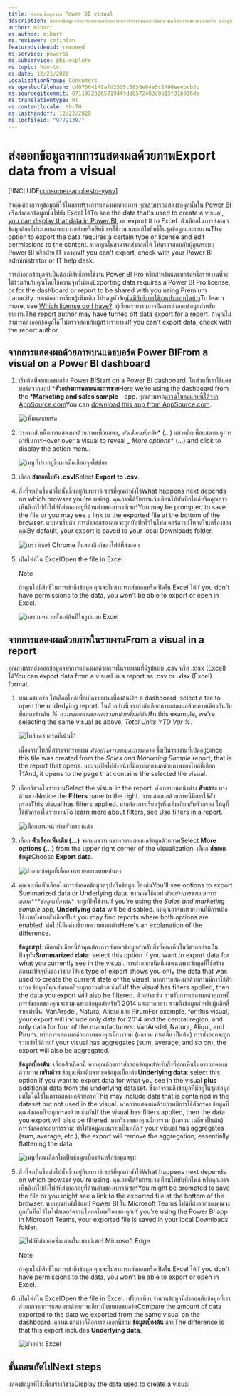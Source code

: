```yaml
---
title: ส่งออกข้อมูลจาก Power BI visual
description: ส่งออกข้อมูลจากการแสดงผลด้วยภาพของรายงานและการแสดงผลด้วยภาพของแดชบอร์ด และดูข้อมูลนั้นใน Excel
author: mihart
ms.author: mihart
ms.reviewer: cmfinlan
featuredvideoid: removed
ms.service: powerbi
ms.subservice: pbi-explore
ms.topic: how-to
ms.date: 12/21/2020
LocalizationGroup: Consumers
ms.openlocfilehash: cd07004149afd2525c5830e04e5c2490eeebcb3c
ms.sourcegitcommit: 0711972326521944fdd8572403c0b15f31b916da
ms.translationtype: HT
ms.contentlocale: th-TH
ms.lasthandoff: 12/22/2020
ms.locfileid: "97721397"
---
```

# <a name="export-data-from-a-visual"></a><span data-ttu-id="170d1-103">ส่งออกข้อมูลจากการแสดงผลด้วยภาพ</span><span class="sxs-lookup"><span data-stu-id="170d1-103">Export data from a visual</span></span>

[!INCLUDE[consumer-appliesto-yyny](../includes/consumer-appliesto-yyny.md)]


<span data-ttu-id="170d1-104">ถ้าคุณต้องการดูข้อมูลที่ใช้ในการสร้างการแสดงผลด้วยภาพ [คุณสามารถแสดงข้อมูลนั้นใน Power BI](end-user-show-data.md) หรือส่งออกข้อมูลนั้นไปยัง Excel ได้</span><span class="sxs-lookup"><span data-stu-id="170d1-104">To see the data that's used to create a visual, [you can display that data in Power BI](end-user-show-data.md), or export it to Excel.</span></span> <span data-ttu-id="170d1-105">ตัวเลือกในการส่งออกข้อมูลต้องมีประเภทเฉพาะบางอย่างหรือสิทธิ์การใช้งาน และแก้ไขสิทธิ์ในชุดข้อมูลและรายงาน</span><span class="sxs-lookup"><span data-stu-id="170d1-105">The option to export the data requires a certain type or license and edit permissions to the content.</span></span> <span data-ttu-id="170d1-106">หากคุณไม่สามารถส่งออกได้ ให้ตรวจสอบกับผู้ดูแลระบบ Power BI หรือฝ่าย IT ของคุณ</span><span class="sxs-lookup"><span data-stu-id="170d1-106">If you can't export, check with your Power BI administrator or IT help desk.</span></span> 

<span data-ttu-id="170d1-107">การส่งออกข้อมูลจำเป็นต้องมีสิทธิ์การใช้งาน Power BI Pro หรือสำหรับแดชบอร์ดหรือรายงานที่จะใช้ร่วมกันกับคุณโดยใช้ความจุพรีเมียม</span><span class="sxs-lookup"><span data-stu-id="170d1-107">Exporting data requires a Power BI Pro license, or for the dashboard or report to be shared with you using Premium capacity.</span></span> <span data-ttu-id="170d1-108">หากต้องการเรียนรู้เพิ่มเติม โปรดดูหัวข้อ[ฉันมีสิทธิ์การใช้งานประเภทใดบ้าง](end-user-license.md)</span><span class="sxs-lookup"><span data-stu-id="170d1-108">To learn more, see [Which license do I have?](end-user-license.md).</span></span> <span data-ttu-id="170d1-109">ผู้เขียนรายงานอาจปิดการส่งออกข้อมูลสำหรับรายงาน</span><span class="sxs-lookup"><span data-stu-id="170d1-109">The report author may have turned off data export for a report.</span></span> <span data-ttu-id="170d1-110">ถ้าคุณไม่สามารถส่งออกข้อมูลได ้ให้ตรวจสอบกับผู้สร้างรายงาน</span><span class="sxs-lookup"><span data-stu-id="170d1-110">If you can't export data, check with the report author.</span></span>


## <a name="from-a-visual-on-a-power-bi-dashboard"></a><span data-ttu-id="170d1-111">จากการแสดงผลด้วยภาพบนแดชบอร์ด Power BI</span><span class="sxs-lookup"><span data-stu-id="170d1-111">From a visual on a Power BI dashboard</span></span>

1. <span data-ttu-id="170d1-112">เริ่มต้นที่จากแดชบอร์ด Power BI</span><span class="sxs-lookup"><span data-stu-id="170d1-112">Start on a Power BI dashboard.</span></span> <span data-ttu-id="170d1-113">ในส่วนนี้เราใช้แดชบอร์ดจากแอป \***ตัวอย่างการตลาดและการขาย**</span><span class="sxs-lookup"><span data-stu-id="170d1-113">Here we're using the dashboard from the \***Marketing and sales sample** _ app.</span></span> <span data-ttu-id="170d1-114">คุณสามารถ[ดาวน์โหลดแอปนี้ได้จาก AppSource.com](https://appsource.microsoft.com/en-us/product/power-bi/microsoft-retail-analysis-sample.salesandmarketingsample
)</span><span class="sxs-lookup"><span data-stu-id="170d1-114">You can [download this app from AppSource.com](https://appsource.microsoft.com/en-us/product/power-bi/microsoft-retail-analysis-sample.salesandmarketingsample
).</span></span>

    ![เพิ่มแดชบอร์ด](media/end-user-export/power-bi-dashboard.png)

2. <span data-ttu-id="170d1-116">วางเมาส์เหนือการแสดงผลด้วยภาพเพื่อแสดง_ *ตัวเลือกเพิ่มเติม*\* (...) แล้วคลิกเพื่อแสดงเมนูการดำเนินการ</span><span class="sxs-lookup"><span data-stu-id="170d1-116">Hover over a visual to reveal _ *More options*\* (...) and click to display the action menu.</span></span>

    ![เมนูที่ปรากฏขึ้นมาเมื่อเลือกจุดไข่ปลา](media/end-user-export/power-bi-option-menu.png)

3. <span data-ttu-id="170d1-118">เลือก **ส่งออกไปยัง .csvl**</span><span class="sxs-lookup"><span data-stu-id="170d1-118">Select  **Export to .csv**.</span></span>

4. <span data-ttu-id="170d1-119">สิ่งที่จะเกิดขึ้นต่อไปนั้นขึ้นอยู่กับเบราว์เซอร์ที่คุณกำลังใช้</span><span class="sxs-lookup"><span data-stu-id="170d1-119">What happens next depends on which browser you're using.</span></span> <span data-ttu-id="170d1-120">คุณอาจได้รับการแจ้งเตือนให้บันทึกไฟล์หรือคุณอาจเห็นลิงก์ไปยังไฟล์ที่ส่งออกอยู่ที่ด้านล่างของเบราว์เซอร์</span><span class="sxs-lookup"><span data-stu-id="170d1-120">You may be prompted to save the file or you may see a link to the exported file at the bottom of the browser.</span></span> <span data-ttu-id="170d1-121">ตามค่าเริ่มต้น การส่งออกของคุณจะถูกบันทึกไว้ในโฟลเดอร์ดาวน์โหลดในเครื่องของคุณ</span><span class="sxs-lookup"><span data-stu-id="170d1-121">By default, your export is saved to your local Downloads folder.</span></span> 

    ![เบราว์เซอร์ Chrome ที่แสดงลิงก์ของไฟล์ที่ส่งออก](media/end-user-export/power-bi-dashboards-export.png)

5. <span data-ttu-id="170d1-123">เปิดไฟล์ใน Excel</span><span class="sxs-lookup"><span data-stu-id="170d1-123">Open the file in Excel.</span></span> 

    > [!NOTE]
    > <span data-ttu-id="170d1-124">ถ้าคุณไม่มีสิทธิ์ในการเข้าถึงข้อมูล คุณจะไม่สามารถส่งออกหรือเปิดใน Excel ได้</span><span class="sxs-lookup"><span data-stu-id="170d1-124">If you don't have permissions to the data, you won't be able to export or open in Excel.</span></span>  

    ![ผลรวมหน่วยตั้งแต่ต้นปีในรูปแบบ Excel](media/end-user-export/power-bi-excel.png)


## <a name="from-a-visual-in-a-report"></a><span data-ttu-id="170d1-126">จากการแสดงผลด้วยภาพในรายงาน</span><span class="sxs-lookup"><span data-stu-id="170d1-126">From a visual in a report</span></span>
<span data-ttu-id="170d1-127">คุณสามารถส่งออกข้อมูลจากการแสดงผลด้วยภาพในรายงานที่มีรูปแบบ .csv หรือ .xlsx (Excel) ได้</span><span class="sxs-lookup"><span data-stu-id="170d1-127">You can export data from a visual in a report as .csv or .xlsx (Excel) format.</span></span> 

1. <span data-ttu-id="170d1-128">บนแดชบอร์ด ให้เลือกไทล์เพื่อเปิดรายงานเบื้องต้น</span><span class="sxs-lookup"><span data-stu-id="170d1-128">On a dashboard, select a tile to open the underlying report.</span></span>  <span data-ttu-id="170d1-129">ในตัวอย่างนี้ เรากำลังเลือกการแสดงผลด้วยภาพเดียวกันกับที่แสดงข้างต้น *% ความแตกต่างของผลรวมหน่วยตั้งแต่ต้นปี*</span><span class="sxs-lookup"><span data-stu-id="170d1-129">In this example, we're selecting the same visual as above, *Total Units YTD Var %*.</span></span> 

    ![ไทล์แดชบอร์ดที่เน้นไว้](media/end-user-export/power-bi-export-tile.png)

    <span data-ttu-id="170d1-131">เนื่องจากไทล์นี้สร้างจากรายงาน *ตัวอย่างการขายและการตลาด* ซึ่งเป็นรายงานที่เปิดอยู่</span><span class="sxs-lookup"><span data-stu-id="170d1-131">Since this tile was created from the *Sales and Marketing Sample* report, that is the report that opens.</span></span> <span data-ttu-id="170d1-132">และจะเปิดไปยังหน้าที่มีการแสดงผลด้วยภาพของไทล์ที่เลือกไว้</span><span class="sxs-lookup"><span data-stu-id="170d1-132">And, it opens to the page that contains the selected tile visual.</span></span> 

2. <span data-ttu-id="170d1-133">เลือกวิชวลในรายงาน</span><span class="sxs-lookup"><span data-stu-id="170d1-133">Select the visual in the report.</span></span> <span data-ttu-id="170d1-134">สังเกตบานหน้าต่าง **ตัวกรอง** ทางด้านขวา</span><span class="sxs-lookup"><span data-stu-id="170d1-134">Notice the **Filters** pane to the right.</span></span> <span data-ttu-id="170d1-135">การแสดงผลด้วยภาพนี้มีการใช้ตัวกรอง</span><span class="sxs-lookup"><span data-stu-id="170d1-135">This visual has filters applied.</span></span> <span data-ttu-id="170d1-136">หากต้องการเรียนรู้เพิ่มเติมเกี่ยวกับตัวกรอง ให้ดูที่ [ใช้ตัวกรองในรายงาน](end-user-report-filter.md)</span><span class="sxs-lookup"><span data-stu-id="170d1-136">To learn more about filters, see [Use filters in a report](end-user-report-filter.md).</span></span>

    ![เลือกบานหน้าต่างตัวกรองแล้ว](media/end-user-export/power-bi-export-filter-pane.png)


3. <span data-ttu-id="170d1-138">เลือก **ตัวเลือกเพิ่มเติม (...)** จากมุมขวาบนของการแสดงผลข้อมูลด้วยภาพ</span><span class="sxs-lookup"><span data-stu-id="170d1-138">Select **More options (...)** from the upper right corner of the visualization.</span></span> <span data-ttu-id="170d1-139">เลือก **ส่งออกข้อมูล**</span><span class="sxs-lookup"><span data-stu-id="170d1-139">Choose **Export data**.</span></span>

    ![ส่งออกข้อมูลที่เลือกจากรายการแบบหล่นลง](media/end-user-export/power-bi-export-reports.png)

4. <span data-ttu-id="170d1-141">คุณจะเห็นตัวเลือกในการส่งออกข้อมูลสรุปหรือข้อมูลเบื้องต้น</span><span class="sxs-lookup"><span data-stu-id="170d1-141">You'll see options to export Summarized data or Underlying data.</span></span> <span data-ttu-id="170d1-142">หากคุณใช้แอป *ตัวอย่างการขายและการตลาด\*\*\*ข้อมูลเบื้องต้น*\* จะถูกปิดใช้งาน</span><span class="sxs-lookup"><span data-stu-id="170d1-142">If you're using the *Sales and marketing sample* app, **Underlying data** will be disabled.</span></span> <span data-ttu-id="170d1-143">แต่คุณอาจพบรายงานที่มีการเปิดใช้งานทั้งสองตัวเลือก</span><span class="sxs-lookup"><span data-stu-id="170d1-143">But you may find reports where both options are enabled.</span></span> <span data-ttu-id="170d1-144">ต่อไปนี้คือคำอธิบายความแตกต่าง</span><span class="sxs-lookup"><span data-stu-id="170d1-144">Here's an explanation of the difference.</span></span>

    <span data-ttu-id="170d1-145">**ข้อมูลสรุป**: เลือกตัวเลือกนี้ถ้าคุณต้องการส่งออกข้อมูลสำหรับสิ่งที่คุณเห็นในวิชวลอย่างเป็นปัจจุบัน</span><span class="sxs-lookup"><span data-stu-id="170d1-145">**Summarized data**: select this option if you want to export data for what you currently see in the visual.</span></span>  <span data-ttu-id="170d1-146">การส่งออกชนิดนี้แสดงเฉพาะข้อมูลที่ใช้สร้างสถานะปัจจุบันของวิชวล</span><span class="sxs-lookup"><span data-stu-id="170d1-146">This type of export shows you only the data that was used to create the current state of the visual.</span></span> <span data-ttu-id="170d1-147">หากการแสดงผลด้วยภาพมีการใช้ตัวกรอง ข้อมูลที่คุณส่งออกก็จะถูกกรองด้วยเช่นกัน</span><span class="sxs-lookup"><span data-stu-id="170d1-147">If the visual has filters applied, then the data you export will also be filtered.</span></span> <span data-ttu-id="170d1-148">ตัวอย่างเช่น สำหรับการแสดงผลด้วยภาพนี้ การส่งออกของคุณจะรวมเฉพาะข้อมูลสำหรับปี 2014 และภาคกลาง รวมถึงข้อมูลสำหรับผู้ผลิตสี่รายเท่านั้น: VanArsdel, Natura, Aliqui และ Pirum</span><span class="sxs-lookup"><span data-stu-id="170d1-148">For example, for this visual, your export will include only data for 2014 and the central region, and only data for four of the manufacturers: VanArsdel, Natura, Aliqui, and Pirum.</span></span> <span data-ttu-id="170d1-149">หากการแสดงผลด้วยภาพของคุณมีการรวม (ผลรวม ค่าเฉลี่ย เป็นต้น) การส่งออกจะถูกรวมเข้าไว้ด้วย</span><span class="sxs-lookup"><span data-stu-id="170d1-149">If your visual has aggregates (sum, average, and so on), the export will also be aggregated.</span></span> 
  

    <span data-ttu-id="170d1-150">**ข้อมูลเบื้องต้น**: เลือกตัวเลือกนี้ หากคุณต้องการส่งออกข้อมูลสำหรับสิ่งที่คุณเห็นในการแสดงผลด้วยภาพ **เสริมด้วย** ข้อมูลเพิ่มเติมจากชุดข้อมูลเบื้องต้น</span><span class="sxs-lookup"><span data-stu-id="170d1-150">**Underlying data**: select this option if you want to export data for what you see in the visual **plus** additional data from the underlying dataset.</span></span>  <span data-ttu-id="170d1-151">ซึ่งอาจรวมถึงข้อมูลที่มีอยู่ในชุดข้อมูล แต่ไม่ได้ใช้ในการแสดงผลด้วยภาพ</span><span class="sxs-lookup"><span data-stu-id="170d1-151">This may include data that is contained in the dataset but not used in the visual.</span></span> <span data-ttu-id="170d1-152">หากการแสดงผลด้วยภาพมีการใช้ตัวกรอง ข้อมูลที่คุณส่งออกก็จะถูกกรองด้วยเช่นกัน</span><span class="sxs-lookup"><span data-stu-id="170d1-152">If the visual has filters applied, then the data you export will also be filtered.</span></span>  <span data-ttu-id="170d1-153">หากวิชวลของคุณมีการรวม (ผลรวม เฉลี่ย เป็นต้น) การส่งออกจะลบการรวม; ทำให้ข้อมูลแบนราบเป็นหลัก</span><span class="sxs-lookup"><span data-stu-id="170d1-153">If your visual has aggregates (sum, average, etc.), the export will remove the aggregation; essentially flattening the data.</span></span> 

    ![เมนูที่คุณเลือกให้เป็นข้อมูลเบื้องต้นหรือข้อมูลสรุป](media/end-user-export/power-bi-export-underlying.png)

5. <span data-ttu-id="170d1-155">สิ่งที่จะเกิดขึ้นต่อไปนั้นขึ้นอยู่กับเบราว์เซอร์ที่คุณกำลังใช้</span><span class="sxs-lookup"><span data-stu-id="170d1-155">What happens next depends on which browser you're using.</span></span> <span data-ttu-id="170d1-156">คุณอาจได้รับการแจ้งเตือนให้บันทึกไฟล์ หรือคุณอาจเห็นลิงก์ไปยังไฟล์ที่ส่งออกอยู่ที่ด้านล่างของเบราว์เซอร์</span><span class="sxs-lookup"><span data-stu-id="170d1-156">You might be prompted to save the file or you might see a link to the exported file at the bottom of the browser.</span></span> <span data-ttu-id="170d1-157">หากคุณกำลังใช้แอป Power BI ใน Microsoft Teams ไฟล์ที่ส่งออกของคุณจะถูกบันทึกไว้ในโฟลเดอร์ดาวน์โหลดในเครื่องของคุณ</span><span class="sxs-lookup"><span data-stu-id="170d1-157">If you're using the Power BI app in Microsoft Teams, your exported file is saved in your local Downloads folder.</span></span> 

    ![ไฟล์ที่ส่งออกซึ่งแสดงในเบราว์เซอร์ Microsoft Edge](media/end-user-export/power-bi-export-edge-screen.png)

    > [!NOTE]
    > <span data-ttu-id="170d1-159">ถ้าคุณไม่มีสิทธิ์ในการเข้าถึงข้อมูล คุณจะไม่สามารถส่งออกหรือเปิดใน Excel ได้</span><span class="sxs-lookup"><span data-stu-id="170d1-159">If you don't have permissions to the data, you won't be able to export or open in Excel.</span></span>  


6. <span data-ttu-id="170d1-160">เปิดไฟล์ใน Excel</span><span class="sxs-lookup"><span data-stu-id="170d1-160">Open the file in Excel.</span></span> <span data-ttu-id="170d1-161">เปรียบเทียบจำนวนข้อมูลที่ส่งออกกับข้อมูลที่เราส่งออกจากการแสดงผลด้วยภาพเดียวกันบนแดชบอร์ด</span><span class="sxs-lookup"><span data-stu-id="170d1-161">Compare the amount of data exported to the data we exported from the same visual on the dashboard.</span></span> <span data-ttu-id="170d1-162">ความแตกต่างก็คือการส่งออกนี้รวม **ข้อมูลเบื้องต้น** ด้วย</span><span class="sxs-lookup"><span data-stu-id="170d1-162">The difference is that this export includes **Underlying data**.</span></span> 

    ![ตัวอย่าง Excel](media/end-user-export/power-bi-underlying.png)

## <a name="next-steps"></a><span data-ttu-id="170d1-164">ขั้นตอนถัดไป</span><span class="sxs-lookup"><span data-stu-id="170d1-164">Next steps</span></span>

[<span data-ttu-id="170d1-165">แสดงข้อมูลที่ใช้เพื่อสร้างวิชวล</span><span class="sxs-lookup"><span data-stu-id="170d1-165">Display the data used to create a visual</span></span>](end-user-show-data.md)